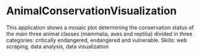 # AnimalConservationVisualization
This application shows a mosaic plot determining the conservation status of the main three animal classes (mammalia, aves and reptilia) divided in three categories: critically endangered, endangered and vulnerable. Skills: web scraping, data analysis, data visualization
